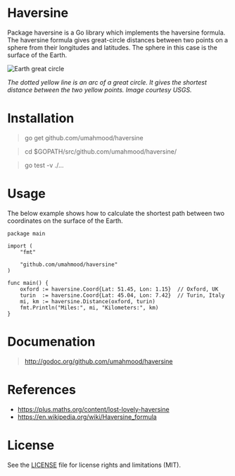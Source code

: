 # Haversine

Package haversine is a Go library which implements the haversine formula. The 
haversine formula gives great-circle distances between two points on a sphere 
from their longitudes and latitudes. The sphere in this case is the surface of 
the Earth.

![Earth great circle](https://i.imgur.com/iD3X3Ax.png)

*The dotted yellow line is an arc of a great circle. It gives the shortest 
distance between the two yellow points. Image courtesy USGS.*

# Installation

> go get github.com/umahmood/haversine

> cd $GOPATH/src/github.com/umahmood/haversine/

> go test -v ./...

# Usage

The below example shows how to calculate the shortest path between two 
coordinates on the surface of the Earth.

    package main

    import (
        "fmt"

        "github.com/umahmood/haversine"
    )

    func main() {
        oxford := haversine.Coord{Lat: 51.45, Lon: 1.15}  // Oxford, UK
        turin  := haversine.Coord{Lat: 45.04, Lon: 7.42}  // Turin, Italy
        mi, km := haversine.Distance(oxford, turin)
        fmt.Println("Miles:", mi, "Kilometers:", km)
    }

# Documenation

> http://godoc.org/github.com/umahmood/haversine

# References

* https://plus.maths.org/content/lost-lovely-haversine
* https://en.wikipedia.org/wiki/Haversine_formula

# License

See the [LICENSE](LICENSE.md) file for license rights and limitations (MIT).
